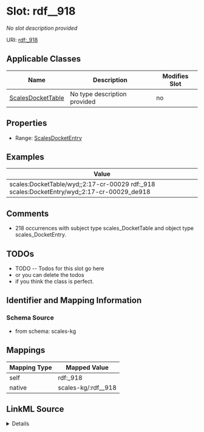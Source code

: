 

# Slot: rdf__918


_No slot description provided_





URI: [rdf:_918](http://www.w3.org/1999/02/22-rdf-syntax-ns#_918)



<!-- no inheritance hierarchy -->





## Applicable Classes

| Name | Description | Modifies Slot |
| --- | --- | --- |
| [ScalesDocketTable](../classes/ScalesDocketTable.md) | No type description provided |  no  |







## Properties

* Range: [ScalesDocketEntry](../classes/ScalesDocketEntry.md)






## Examples

| Value |
| --- |
| scales:DocketTable/wyd;;2:17-cr-00029 rdf:_918 scales:DocketEntry/wyd;;2:17-cr-00029_de918 |

## Comments

* 218 occurrences with subject type scales_DocketTable and object type scales_DocketEntry.

## TODOs

* TODO -- Todos for this slot go here
* or you can delete the todos
* if you think the class is perfect.

## Identifier and Mapping Information







### Schema Source


* from schema: scales-kg




## Mappings

| Mapping Type | Mapped Value |
| ---  | ---  |
| self | rdf:_918 |
| native | scales-kg/:rdf__918 |




## LinkML Source

<details>
```yaml
name: rdf__918
description: No slot description provided
todos:
- TODO -- Todos for this slot go here
- or you can delete the todos
- if you think the class is perfect.
comments:
- 218 occurrences with subject type scales_DocketTable and object type scales_DocketEntry.
examples:
- value: scales:DocketTable/wyd;;2:17-cr-00029 rdf:_918 scales:DocketEntry/wyd;;2:17-cr-00029_de918
from_schema: scales-kg
rank: 1000
slot_uri: rdf:_918
alias: rdf__918
domain_of:
- scales_DocketTable
range: scales_DocketEntry

```
</details>